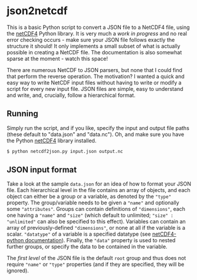 # json2netcdf

This is a basic Python script to convert a JSON file to a NetCDF4 file, using the [netCDF4](https://github.com/Unidata/netcdf4-python) Python library. It is very much a *work in progress* and no real error checking occurs - make sure your JSON file follows exactly the structure it should! It only implements a small subset of what is actually possible in creating a NetCDF file. The documentation is also somewhat sparse at the moment - watch this space!

There are numerous NetCDF to JSON parsers, but none that I could find that perform the reverse operation. The motivation? I wanted a quick and easy way to write NetCDF input files without having to write or modify a script for every new input file. JSON files are simple, easy to understand and write, and, crucially, follow a hierarchical format.

## Running

Simply run the script, and if you like, specify the input and output file paths (these default to "data.json" and "data.nc"). Oh, and make sure you have the Python [netCDF4](https://github.com/Unidata/netcdf4-python) library installed.

```bash
$ python netcdf2json.py input.json output.nc
```
## JSON input format

Take a look at the sample `data.json` for an idea of how to format your JSON file. Each hierarchical level in the file contains an array of objects, and each object can either be a group or a variable, as denoted by the `"type"` property. The group/variable needs to be given a `"name"` and optionally some `"attributes"`. Groups can contain definitions of `"dimensions"`, each one having a `"name"` and `"size"` (which default to unlimited; `"size" : "unlimited"` can also be specified to this effect). Variables can contain an array of previously-defined `"dimensions"`, or none at all if the variable is a scalar. `"datatype"` of a variable is a specified datatype (see [netCDF4-python documentation](http://unidata.github.io/netcdf4-python/)). Finally, the `"data"` property is used to nested further groups, or specify the data to be contained in the variable.

The *first level* of the JSON file is the default `root` group and thus does not require `"name"` or `"type"` properties (and if they are specified, they will be ignored).